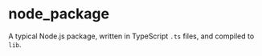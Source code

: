 # node_package

A typical Node.js package, written in TypeScript `.ts` files, and compiled to `lib`.
